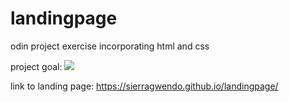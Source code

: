 # landingpage
odin project exercise incorporating html and css


project goal:
<img src="https://cdn.statically.io/gh/TheOdinProject/curriculum/81a5d553f4073e593d23a6ab00d50eef8620796d/foundations/html_css/project/imgs/01.png">


link to landing page: https://sierragwendo.github.io/landingpage/
